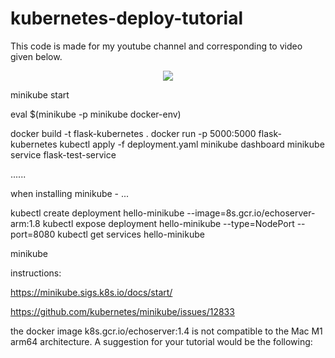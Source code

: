 # kubernetes-deploy-tutorial
This code is made for my youtube channel and corresponding to video given below.


<p align="center"> 
    <a href="https://youtu.be/XQNNAeyMAkk" target="_blank">
    <img src="http://img.youtube.com/vi/XQNNAeyMAkk/0.jpg"></img>
  </a>
</p>




minikube start

eval $(minikube -p minikube docker-env)



docker build -t flask-kubernetes .
docker run -p 5000:5000 flask-kubernetes
kubectl apply -f deployment.yaml
minikube dashboard
minikube service flask-test-service



......

when installing minikube - ...


kubectl create deployment hello-minikube --image=8s.gcr.io/echoserver-arm:1.8
kubectl expose deployment hello-minikube --type=NodePort --port=8080
kubectl get services hello-minikube

minikube

instructions:

https://minikube.sigs.k8s.io/docs/start/



https://github.com/kubernetes/minikube/issues/12833



the docker image k8s.gcr.io/echoserver:1.4 is not compatible to the Mac M1 arm64 architecture. A suggestion for your tutorial would be the following:




